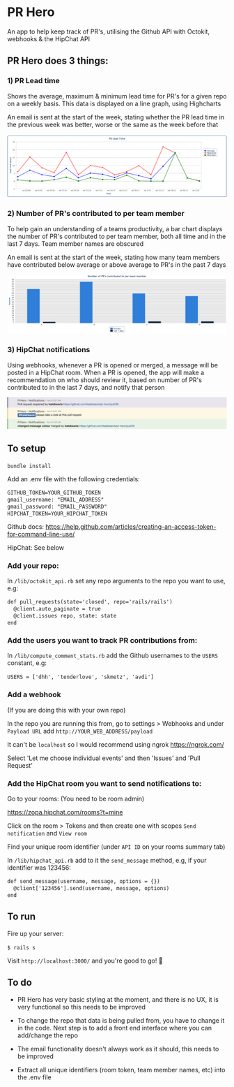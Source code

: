 # PR Hero

An app to help keep track of PR's, utilising the Github API with Octokit, webhooks & the HipChat API

## PR Hero does 3 things:

### 1) PR Lead time

Shows the average, maximum & minimum lead time for PR's for a given repo on a weekly basis. This data is displayed on a line graph, using Highcharts

An email is sent at the start of the week, stating whether the PR lead time in the previous week was better, worse or the same as the week before that

![PR Lead time](/app/assets/images/lead_time.png?raw=true)

### 2) Number of PR's contributed to per team member

To help gain an understanding of a teams productivity, a bar chart displays the number of PR's contributed to per team member, both all time and in the last 7 days. Team member names are obscured

An email is sent at the start of the week, stating how many team members have contributed below average or above average to PR's in the past 7 days

![PR's contributed to](/app/assets/images/contributed_to.png?raw=true)

### 3)  HipChat notifications

Using webhooks, whenever a PR is opened or merged, a message will be posted in a HipChat room. When a PR is opened, the app will make a recommendation on who should review it, based on number of PR's contributed to in the last 7 days, and notify that person

![HipChat notifications](/app/assets/images/hipchat_notifications.png?raw=true)

## To setup

``bundle install``

Add an .env file with the following credentials:

```
GITHUB_TOKEN=YOUR_GITHUB_TOKEN
gmail_username: "EMAIL_ADDRESS"
gmail_password: "EMAIL_PASSWORD"
HIPCHAT_TOKEN=YOUR_HIPCHAT_TOKEN
```

Github docs: https://help.github.com/articles/creating-an-access-token-for-command-line-use/

HipChat: See below

### Add your repo:

In ``/lib/octokit_api.rb`` set any repo arguments to the repo you want to use, e.g:

```
def pull_requests(state='closed', repo='rails/rails')
  @client.auto_paginate = true
  @client.issues repo, state: state
end
```

### Add the users you want to track PR contributions from:

In ``/lib/compute_comment_stats.rb`` add the Github usernames to the ``USERS`` constant, e.g:

``USERS = ['dhh', 'tenderlove', 'skmetz', 'avdi']``

### Add a webhook

(If you are doing this with your own repo)

In the repo you are running this from, go to settings > Webhooks and under ``Payload URL`` add ``http://YOUR_WEB_ADDRESS/payload``

It can't be ``localhost`` so I would recommend using ngrok https://ngrok.com/

Select 'Let me choose individual events' and then 'Issues' and 'Pull Request'

### Add the HipChat room you want to send notifications to:

Go to your rooms: (You need to be room admin)

https://zopa.hipchat.com/rooms?t=mine

Click on the room > Tokens and then create one with scopes ``Send notification`` and ``View room``

Find your unique room identifier (under ``API ID`` on your rooms summary tab)

In ``/lib/hipchat_api.rb`` add to it the ``send_message`` method, e.g, if your identifier was 123456:

```
def send_message(username, message, options = {})
  @client['123456'].send(username, message, options)
end
```

## To run

Fire up your server:

``$ rails s``

Visit ``http://localhost:3000/`` and you're good to go! :tada:

## To do

- PR Hero has very basic styling at the moment, and there is no UX, it is very functional so this needs to be improved

- To change the repo that data is being pulled from, you have to change it in the code. Next step is to add a front end interface where you can add/change the repo

- The email functionality doesn't always work as it should, this needs to be improved

- Extract all unique identifiers (room token, team member names, etc) into the .env file

